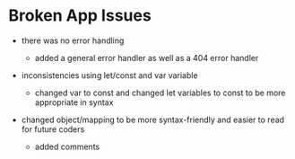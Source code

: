 # Broken App Issues

- there was no error handling

  - added a general error handler as well as a 404 error handler

- inconsistencies using let/const and var variable

  - changed var to const and changed let variables to const to be more appropriate in syntax

- changed object/mapping to be more syntax-friendly and easier to read for future coders
  - added comments
